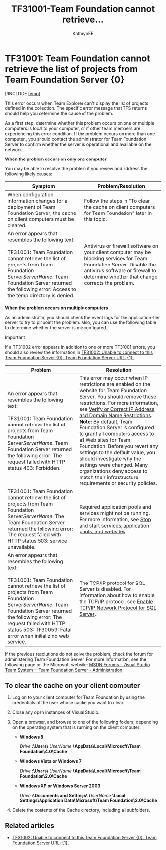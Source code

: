 ﻿---
title: TF31001-Team Foundation cannot retrieve...
titleSuffix: Azure DevOps & TFS
description: Occurs when Team Explorer can't display the list of projects defined on a Team Foundation Server. 
ms.technology: devops-agile
ms.assetid: a8f6ad82-e1e0-4659-8e97-c88ece4c23f5
ms.author: kaelli
author: KathrynEE
ms.topic: Troubleshooting
ms.date: 01/20/2017
---

# TF31001: Team Foundation cannot retrieve the list of projects from Team Foundation Server {0}

[!INCLUDE [temp](../../includes/version-vsts-tfs-all-versions.md)]

This error occurs when Team Explorer can't display the list of projects defined in the collection. The specific error message that TFS returns should help you determine the cause of the problem.

As a first step, determine whether this problem occurs on one or multiple computers.is local to your computer, or if other team members are experiencing this error condition. If the problem occurs on more than one computer,, you should contact the administrator for Team Foundation Server to confirm whether the server is operational and available on the network.

**When the problem occurs on only one computer**

You may be able to resolve the problem if you review and address the following likely causes:

| Symptom                                                                                                                                                                                                                                                             | Problem/Resolution                                                                                                                                                                                            |
| ------------------------------------------------------------------------------------------------------------------------------------------------------------------------------------------------------------------------------------------------------------------- | ------------------------------------------------------------------------------------------------------------------------------------------------------------------------------------------------------------- |
| When configuration information changes for a deployment of Team Foundation Server, the cache on client computers must be cleared.                                                                                                                                   | Follow the steps in "To clear the cache on client computers for Team Foundation" later in this topic.                                                                                                         |
| An error appears that resembles the following text:<br /><br /> TF31001: Team Foundation cannot retrieve the list of projects from Team Foundation Server*ServerName*. Team Foundation Server returned the following error: Access to the temp directory is denied. | Antivirus or firewall software on your client computer may be blocking services for Team Foundation Server. Disable the antivirus software or firewall to determine whether that change corrects the problem. |

**When the problem occurs on multiple computers**

As an administrator, you should check the event logs for the application-tier server to try to pinpoint the problem. Also, you can use the following table to determine whether the server is misconfigured.

> [!IMPORTANT]  
> If a TF31002 error appears in addition to one or more TF31001 errors, you should also review the information in [TF31002: Unable to connect to this Team Foundation Server {0}. Team Foundation Server URL: {1}.](tf31002-unable-connect-tfs.md).

| Problem                                                                                                                                                                                                                                                                                                                  | Resolution                                                                                                                                                                                                                                                                                                                                                                                                                                                                                                                                                                                                                |
| ------------------------------------------------------------------------------------------------------------------------------------------------------------------------------------------------------------------------------------------------------------------------------------------------------------------------ | ------------------------------------------------------------------------------------------------------------------------------------------------------------------------------------------------------------------------------------------------------------------------------------------------------------------------------------------------------------------------------------------------------------------------------------------------------------------------------------------------------------------------------------------------------------------------------------------------------------------------- |
| An error appears that resembles the following text:<br /><br /> TF31001: Team Foundation cannot retrieve the list of projects from Team Foundation Server*ServerName*. Team Foundation Server returned the following error: The request failed with HTTP status 403: Forbidden.                                          | This error may occur when IP restrictions are enabled on the website for Team Foundation Server. You should remove these restrictions. For more information, see [Verify or Correct IP Address and Domain Name Restrictions](https://msdn.microsoft.com/library/bb909653.aspx). **Note:** By default, Team Foundation Server is configured to grant all computers access to all Web sites for Team Foundation. Before you revert any settings to the default value, you should investigate why the settings were changed. Many organizations deny access to match their infrastructure requirements or security policies. |
| TF31001: Team Foundation cannot retrieve the list of projects from Team Foundation Server*ServerName*. The Team Foundation Server returned the following error: The request failed with HTTP status 503: service unavailable.                                                                                            | Required application pools and services might not be running. For more information, see [Stop and start services, application pools, and websites](/azure/devops/server/admin/stop-start-services-pools).                                                                                                                                                                                                                                                                                                                                                                                                                 |
| An error appears that resembles the following text:<br /><br /> TF31001: Team Foundation cannot retrieve the list of projects from Team Foundation Server*ServerName*. Team Foundation Server returned the following error: The request failed with HTTP status 503: TF30059: Fatal error when initializing web service. | The TCP/IP protocol for SQL Server is disabled. For information about how to enable the TCP/IP protocol, see [Enable TCP/IP Network Protocol for SQL Server](https://technet.microsoft.com/library/hh231672%28v=sql.110%29.aspx).                                                                                                                                                                                                                                                                                                                                                                                         |

If the previous resolutions do not solve the problem, check the forum for administering Team Foundation Server. For more information, see the following page on the Microsoft website: [MSDN Forums - Visual Studio Team System &mdash;Team Foundation Server - Administration](https://go.microsoft.com/fwlink/?LinkId=54490).

<a name="clearcache"></a>

## To clear the cache on your client computer

1.  Log on to your client computer for Team Foundation by using the credentials of the user whose cache you want to clear.

2.  Close any open instances of Visual Studio.

3.  Open a browser, and browse to one of the following folders, depending on the operating system that is running on the client computer:

    * **Windows 8**

      _Drive_ **:\Users\\** _UserName_ **\AppData\Local\Microsoft\Team Foundation\4.0\Cache**

    * **Windows Vista or Windows 7**

      _Drive_ **:\Users\\** _UserName_ **\AppData\Local\Microsoft\Team Foundation\2.0\Cache**

    * **Windows XP or Windows Server 2003**

      _Drive_ **:\Documents and Settings\\** _UserName_ **\Local Settings\Application Data\Microsoft\Team Foundation\2.0\Cache**

4.  Delete the contents of the Cache directory, including all subfolders.

## Related articles

* [TF31002: Unable to connect to this Team Foundation Server {0}. Team Foundation Server URL: {1}.](tf31002-unable-connect-tfs.md)
